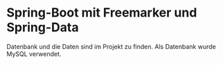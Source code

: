 # Spring-Boot mit Freemarker und Spring-Data

Datenbank und die Daten sind im Projekt zu finden. Als Datenbank wurde MySQL verwendet.